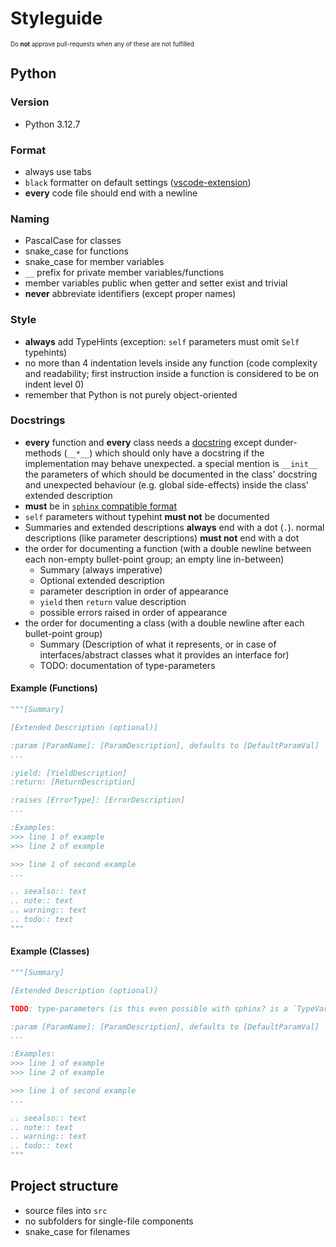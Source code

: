 # Styleguide

<sup><sup>Do **not** approve pull-requests when any of these are not fulfilled</sup></sup>

## Python
### Version
- Python 3.12.7

### Format
- always use tabs
- `black` formatter on default settings ([vscode-extension](https://marketplace.visualstudio.com/items?itemName=ms-python.black-formatter))
- **every** code file should end with a newline

### Naming
- PascalCase for classes
- snake_case for functions
- snake_case for member variables
- `__` prefix for private member variables/functions
- member variables public when getter and setter exist and trivial
- **never** abbreviate identifiers (except proper names)

### Style
- **always** add TypeHints (exception: `self` parameters must omit `Self` typehints)
- no more than 4 indentation levels inside any function (code complexity and readability; first instruction inside a function is considered to be on indent level 0)
- remember that Python is not purely object-oriented

### Docstrings
- **every** function and **every** class needs a [docstring](https://peps.python.org/pep-0257/) except dunder-methods (`__*__`) which should only have a docstring if the implementation may behave unexpected. a special mention is `__init__` the parameters of which should be documented in the class' docstring and unexpected behaviour (e.g. global side-effects) inside the class' extended description
- **must** be in [`sphinx` compatible format](https://sphinx-rtd-tutorial.readthedocs.io/en/latest/docstrings.html)
- `self` parameters without typehint **must not** be documented
- Summaries and extended descriptions **always** end with a dot (`.`). normal descriptions (like parameter descriptions) **must not** end with a dot
- the order for documenting a function (with a double newline between each non-empty bullet-point group; an empty line in-between)
  - Summary (always imperative)
  - Optional extended description
  - parameter description in order of appearance
  - `yield` then `return` value description
  - possible errors raised in order of appearance
- the order for documenting a class (with a double newline after each bullet-point group)
  - Summary (Description of what it represents, or in case of interfaces/abstract classes what it provides an interface for)
  - TODO: documentation of type-parameters

#### Example (Functions)
```py
"""[Summary]

[Extended Description (optional)]

:param [ParamName]: [ParamDescription], defaults to [DefaultParamVal]
...

:yield: [YieldDescription]
:return: [ReturnDescription]

:raises [ErrorType]: [ErrorDescription]
...

:Examples:
>>> line 1 of example
>>> line 2 of example

>>> line 1 of second example
...

.. seealso:: text
.. note:: text
.. warning:: text
.. todo:: text
"""
```

#### Example (Classes)
```py
"""[Summary]

[Extended Description (optional)]

TODO: type-parameters (is this even possible with sphinx? is a `TypeVar` needed?)

:param [ParamName]: [ParamDescription], defaults to [DefaultParamVal]
...

:Examples:
>>> line 1 of example
>>> line 2 of example

>>> line 1 of second example
...

.. seealso:: text
.. note:: text
.. warning:: text
.. todo:: text
"""
```


## Project structure
- source files into `src`
- no subfolders for single-file components
- snake_case for filenames

